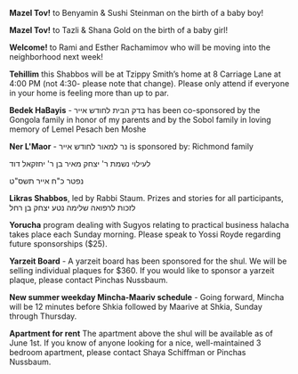 **Mazel Tov!** to Benyamin & Sushi Steinman on the birth of a baby boy! 

**Mazel Tov!** to Tazli & Shana Gold on the birth of a baby girl!

**Welcome!** to Rami and Esther Rachamimov who will be moving into the  neighborhood next week! 

**Tehillim** this Shabbos will be at Tzippy Smith’s home at 8 Carriage Lane at 4:00 PM  (not 4:30- please note that change). Please only attend if everyone in your home is  feeling more than up to par. 

**Bedek HaBayis** - בּדק הבית לחודש אייר has been co-sponsored by the  Gongola family in honor of  my parents and by the Sobol  family in loving memory of  Lemel Pesach ben Moshe

**Ner L'Maor** -   נר למאור לחודש אייר is sponsored by: Richmond family

לעילוי נשמת ר' יצחק מאיר בן ר'  יחזקאל דוד 

נפטר כ"ח אייר תשס"ט

**Likras Shabbos**, led by Rabbi Staum. Prizes and stories for all participants, לזכות לרפואה שלימה נטע יצחק בן רחל

**Yorucha** program dealing with Sugyos relating to practical business halacha takes place each Sunday morning. Please speak to Yossi Royde regarding future sponsorships ($25).

**Yarzeit Board** - A yarzeit board has been sponsored for the shul. We will be selling individual plaques for $360. If you would like to sponsor a yarzeit plaque, please contact Pinchas Nussbaum.

**New summer weekday Mincha-Maariv schedule** - Going forward, Mincha will be 12 minutes before Shkia followed by Maarive at Shkia, Sunday through Thursday.

**Apartment for rent** The apartment above the shul will be available as of June 1st. If you know of anyone looking for a nice, well-maintained 3 bedroom apartment,  please contact Shaya Schiffman or Pinchas Nussbaum. 

